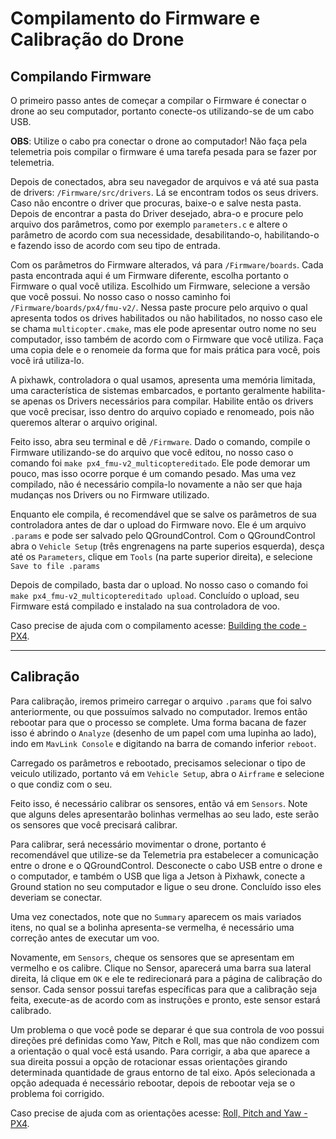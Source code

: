 # Compilamento do Firmware e Calibração do Drone

## Compilando Firmware 

O primeiro passo antes de começar a compilar o Firmware é conectar o drone ao seu computador, portanto conecte-os utilizando-se de um cabo USB. 

**OBS**: Utilize o cabo pra conectar o drone ao computador! Não faça pela telemetria pois compilar o firmware é uma tarefa pesada para se fazer por telemetria.

Depois de conectados, abra seu navegador de arquivos e vá até sua pasta de drivers: `/Firmware/src/drivers`. Lá se encontram todos os seus drivers. Caso não encontre o driver que procuras, baixe-o e salve nesta pasta. 
Depois de encontrar a pasta do Driver desejado, abra-o e procure pelo arquivo dos parâmetros, como por exemplo `parameters.c` e altere o parâmetro de acordo com sua necessidade, desabilitando-o, habilitando-o e fazendo isso de acordo com seu tipo de entrada. 

Com os parâmetros do Firmware alterados, vá para `/Firmware/boards`. Cada pasta encontrada aqui é um Firmware diferente, escolha portanto o Firmware o qual você utiliza. Escolhido um Firmware, selecione a versão que você possui. No nosso caso o nosso caminho foi `/Firmware/boards/px4/fmu-v2/`.
Nessa paste procure pelo arquivo o qual apresenta todos os drives habilitados ou não habilitados, no nosso caso ele se chama `multicopter.cmake`, mas ele pode apresentar outro nome no seu computador, isso também  de acordo com o Firmware que você utiliza. Faça uma copia dele e o renomeie da forma que for mais prática para você, pois você irá utiliza-lo.

A pixhawk, controladora o qual usamos, apresenta uma memória limitada, uma característica de sistemas embarcados, e portanto geralmente habilita-se apenas os Drivers necessários para compilar. 
Habilite então os drivers que você precisar, isso dentro do arquivo copiado e renomeado, pois não queremos alterar o arquivo original. 

Feito isso, abra seu terminal e dê `/Firmware`. Dado o comando, compile o Firmware utilizando-se do arquivo que você editou, no nosso caso o comando foi `make px4_fmu-v2_multicoptereditado`. 
Ele pode demorar um pouco, mas isso ocorre porque é um comando pesado.
Mas uma vez compilado, não é necessário compila-lo novamente a não ser que haja mudanças nos Drivers ou no Firmware utilizado. 

Enquanto ele compila, é recomendável que se salve os parâmetros de sua controladora antes de dar o upload do Firmware novo. Ele é um arquivo `.params` e pode ser salvado pelo QGroundControl.
Com o QGroundControl abra o `Vehicle Setup` (três engrenagens na parte superios esquerda), desça até os `Parameters`, clique em `Tools` (na parte superior direita), e selecione `Save to file .params`

Depois de compilado, basta dar o upload. No nosso caso o comando foi `make px4_fmu-v2_multicoptereditado upload`. 
Concluído o upload, seu Firmware está compilado e instalado na sua controladora de voo.

Caso precise de ajuda com o compilamento acesse: [Building the code - PX4](https://dev.px4.io/master/en/setup/building_px4.html).  


--------------
## Calibração

Para calibração, iremos primeiro carregar o arquivo `.params` que foi salvo anteriormente, ou que possuímos salvado no computador. Iremos então rebootar para que o processo se complete. 
Uma forma bacana de fazer isso é abrindo o `Analyze` (desenho de um papel com uma lupinha ao lado), indo em `MavLink Console` e digitando na barra de comando inferior `reboot`. 

Carregado os parâmetros e rebootado, precisamos selecionar o tipo de veiculo utilizado, portanto vá em `Vehicle Setup`, abra o `Airframe` e selecione o que condiz com o seu. 

Feito isso, é necessário calibrar os sensores, então vá em `Sensors`. Note que alguns deles apresentarão bolinhas vermelhas ao seu lado, este serão os sensores que você precisará calibrar. 

Para calibrar, será necessário movimentar o drone, portanto é recomendável que utilize-se da Telemetria pra estabelecer a comunicação entre o drone e o QGroundControl. Desconecte o cabo USB entre o drone e o computador, e também o USB que liga a Jetson à Pixhawk, conecte a Ground station no seu computador e ligue o seu drone. Concluído isso eles deveriam se conectar.

Uma vez conectados, note que no `Summary` aparecem os mais variados itens, no qual se a bolinha apresenta-se vermelha, é necessário uma correção antes de executar um voo.

Novamente, em `Sensors`, cheque os sensores que se apresentam em vermelho e os calibre. Clique no Sensor, aparecerá uma barra sua lateral direita, lá clique em `OK` e ele te redirecionará para a página de calibração do sensor. Cada sensor possui tarefas específicas para que a calibração seja feita, execute-as de acordo com as instruções e pronto, este sensor estará calibrado. 

Um problema o que você pode se deparar é que sua controla de voo possui direções pré definidas como Yaw, Pitch e Roll, mas que não condizem com a orientação o qual você está usando. Para corrigir, a aba que aparece a sua direita possui a opção de rotacionar essas orientações girando determinada quantidade de graus entorno de tal eixo. Após selecionada a opção adequada é necessário rebootar, depois de rebootar veja se o problema foi corrigido.

Caso precise de ajuda com as orientações acesse: [Roll, Pitch and Yaw - PX4](https://docs.px4.io/master/en/config/flight_controller_orientation.html).
